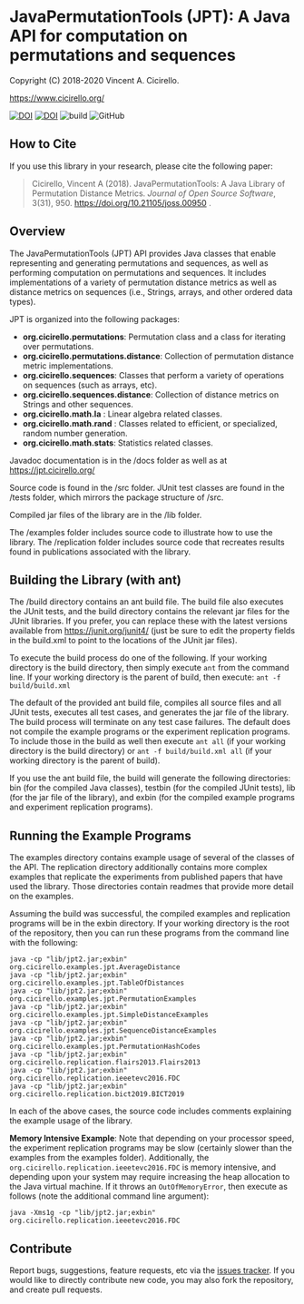# JavaPermutationTools (JPT): A Java API for computation on permutations and sequences 

Copyright (C) 2018-2020 Vincent A. Cicirello.

https://www.cicirello.org/

[![DOI](http://joss.theoj.org/papers/10.21105/joss.00950/status.svg)](https://doi.org/10.21105/joss.00950)
[![DOI](https://zenodo.org/badge/139182095.svg)](https://zenodo.org/badge/latestdoi/139182095)
![build](https://github.com/cicirello/JavaPermutationTools/workflows/build/badge.svg)
![GitHub](https://img.shields.io/github/license/cicirello/JavaPermutationTools)

## How to Cite

If you use this library in your research, please cite the following paper:

> Cicirello, Vincent A (2018). JavaPermutationTools: A Java Library of Permutation Distance Metrics. *Journal of Open Source Software*, 3(31), 950.  https://doi.org/10.21105/joss.00950 .

## Overview

The JavaPermutationTools (JPT) API provides Java classes that enable representing and generating 
permutations and sequences, as well as performing computation on permutations and sequences. 
It includes implementations of a variety of permutation distance metrics as well as distance 
metrics on sequences (i.e., Strings, arrays, and other ordered data types). 

JPT is organized into the following packages:
* __org.cicirello.permutations__: Permutation class and a class for iterating over permutations.
* __org.cicirello.permutations.distance__: Collection of permutation distance metric implementations.
* __org.cicirello.sequences__: Classes that perform a variety of operations on sequences (such as arrays, etc).
* __org.cicirello.sequences.distance__: Collection of distance metrics on Strings and other sequences.
* __org.cicirello.math.la__ : Linear algebra related classes.
* __org.cicirello.math.rand__ : Classes related to efficient, or specialized, random number generation. 
* __org.cicirello.math.stats__: Statistics related classes.

Javadoc documentation is in the /docs folder as well as at https://jpt.cicirello.org/

Source code is found in the /src folder.  JUnit test classes are found in the /tests folder, which
mirrors the package structure of /src.

Compiled jar files of the library are in the /lib folder.

The /examples folder includes source code to illustrate how to use the library.  The /replication
folder includes source code that recreates results found in publications associated with the library.

## Building the Library (with ant)

The /build directory contains an ant build file.  The build file also executes the JUnit tests, and the build directory contains
the relevant jar files for the JUnit libraries.  If you prefer, you can replace these with the latest versions available
from https://junit.org/junit4/ (just be sure to edit the property fields in the build.xml to point to the locations of the JUnit jar files).

To execute the build process do one of the following.  If your working directory is the build directory, then simply execute
`ant` from the command line.  If your working directory is the parent of build, then execute: `ant -f build/build.xml`

The default of the provided ant build file, compiles all source files and all JUnit tests, executes all test cases,
and generates the jar file of the library. The build process will terminate on any test case failures.  The default 
does not compile the example programs or the experiment replication programs.  To include those in the build as well
then execute `ant all` (if your working directory is the build directory) or `ant -f build/build.xml all` (if your 
working directory is the parent of build).

If you use the ant build file, the build will generate the following directories: bin (for the compiled Java classes),
testbin (for the compiled JUnit tests), lib (for the jar file of the library), and exbin (for the compiled example
programs and experiment replication programs).

## Running the Example Programs

The examples directory contains example usage of several of the classes of the API.
The replication directory additionally contains more complex examples that replicate the
experiments from published papers that have used the library.  Those directories contain
readmes that provide more detail on the examples.

Assuming the build was successful, the compiled examples and replication programs will be
in the exbin directory.  If your working directory is the root
of the repository, then you can run these programs from the command line with the following:

```
java -cp "lib/jpt2.jar;exbin" org.cicirello.examples.jpt.AverageDistance
java -cp "lib/jpt2.jar;exbin" org.cicirello.examples.jpt.TableOfDistances
java -cp "lib/jpt2.jar;exbin" org.cicirello.examples.jpt.PermutationExamples
java -cp "lib/jpt2.jar;exbin" org.cicirello.examples.jpt.SimpleDistanceExamples
java -cp "lib/jpt2.jar;exbin" org.cicirello.examples.jpt.SequenceDistanceExamples
java -cp "lib/jpt2.jar;exbin" org.cicirello.examples.jpt.PermutationHashCodes
java -cp "lib/jpt2.jar;exbin" org.cicirello.replication.flairs2013.Flairs2013
java -cp "lib/jpt2.jar;exbin" org.cicirello.replication.ieeetevc2016.FDC
java -cp "lib/jpt2.jar;exbin" org.cicirello.replication.bict2019.BICT2019
```

In each of the above cases, the source code includes comments explaining the example
usage of the library.

**Memory Intensive Example**: Note that depending on your processor speed, 
the experiment replication programs may be slow (certainly slower than
the examples from the examples folder).  Additionally, the `org.cicirello.replication.ieeetevc2016.FDC` is memory intensive, 
and depending upon your system may require increasing the heap allocation to the Java virtual machine.
If it throws an `OutOfMemoryError`, then execute as follows (note the additional command line argument):

```
java -Xms1g -cp "lib/jpt2.jar;exbin" org.cicirello.replication.ieeetevc2016.FDC
```


## Contribute

Report bugs, suggestions, feature requests, etc via the [issues tracker](https://github.com/cicirello/JavaPermutationTools/issues).  If you would like to directly contribute new code, you may also fork the repository, and create pull requests.
